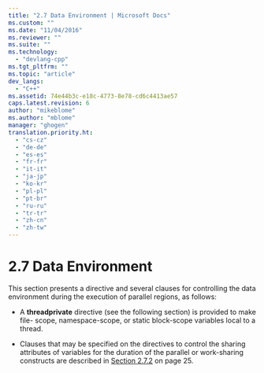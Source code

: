 ```yaml
---
title: "2.7 Data Environment | Microsoft Docs"
ms.custom: ""
ms.date: "11/04/2016"
ms.reviewer: ""
ms.suite: ""
ms.technology: 
  - "devlang-cpp"
ms.tgt_pltfrm: ""
ms.topic: "article"
dev_langs: 
  - "C++"
ms.assetid: 74e44b3c-e18c-4773-8e78-cd6c4413ae57
caps.latest.revision: 6
author: "mikeblome"
ms.author: "mblome"
manager: "ghogen"
translation.priority.ht: 
  - "cs-cz"
  - "de-de"
  - "es-es"
  - "fr-fr"
  - "it-it"
  - "ja-jp"
  - "ko-kr"
  - "pl-pl"
  - "pt-br"
  - "ru-ru"
  - "tr-tr"
  - "zh-cn"
  - "zh-tw"
---
```

# 2.7 Data Environment
This section presents a directive and several clauses for controlling the data environment during the execution of parallel regions, as follows:  
  
-   A **threadprivate** directive (see the following section) is provided to make file- scope, namespace-scope, or static block-scope variables local to a thread.  
  
-   Clauses that may be specified on the directives to control the sharing attributes of variables for the duration of the parallel or work-sharing constructs are described in [Section 2.7.2](../../parallel/openmp/2-7-2-data-sharing-attribute-clauses.md) on page 25.